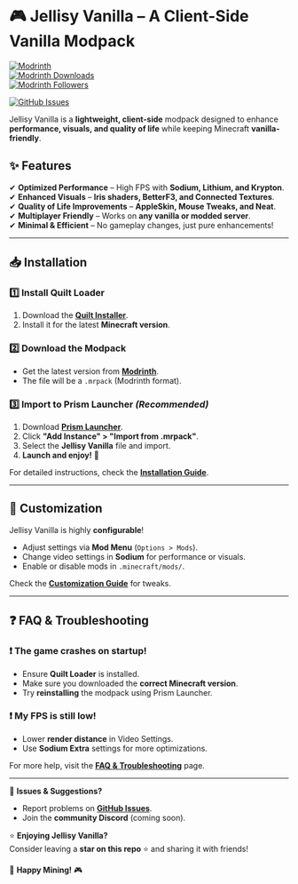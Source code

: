 # 🎮 Jellisy Vanilla – A Client-Side Vanilla Modpack  

[![Modrinth](https://img.shields.io/badge/Modrinth-Jellisy%20Vanilla-green?style=flat&logo=modrinth)](https://modrinth.com/modpack/jellisy-vanilla)  
[![Modrinth Downloads](https://img.shields.io/badge/dynamic/json?color=34D058&label=Downloads&query=downloads&url=https%3A%2F%2Fapi.modrinth.com%2Fv2%2Fproject%2FAStjLe0V&logo=modrinth)](https://modrinth.com/modpack/jellisy-vanilla)  
[![Modrinth Followers](https://img.shields.io/badge/dynamic/json?label=Followers&query=followers&url=https%3A%2F%2Fapi.modrinth.com%2Fv2%2Fproject%2FAStjLe0V&logo=modrinth)](https://modrinth.com/modpack/jellisy-vanilla)  

[![GitHub Issues](https://img.shields.io/github/issues/JellisyWoes/jellisy-vanilla?style=flat)](https://github.com/JellisyWoes/jellisy-vanilla/issues)  

Jellisy Vanilla is a **lightweight, client-side** modpack designed to enhance **performance, visuals, and quality of life** while keeping Minecraft **vanilla-friendly**.  

## ✨ Features  

✔ **Optimized Performance** – High FPS with **Sodium, Lithium, and Krypton**.  
✔ **Enhanced Visuals** – **Iris shaders, BetterF3, and Connected Textures**.  
✔ **Quality of Life Improvements** – **AppleSkin, Mouse Tweaks, and Neat**.  
✔ **Multiplayer Friendly** – Works on **any vanilla or modded server**.  
✔ **Minimal & Efficient** – No gameplay changes, just pure enhancements!  

---

## 📥 Installation  

### **1️⃣ Install Quilt Loader**  
1. Download the **[Quilt Installer](https://quiltmc.org/install/)**.  
2. Install it for the latest **Minecraft version**.  

### **2️⃣ Download the Modpack**  
- Get the latest version from **[Modrinth](https://modrinth.com/modpack/jellisy-vanilla/)**.  
- The file will be a `.mrpack` (Modrinth format).  

### **3️⃣ Import to Prism Launcher** *(Recommended)*  
1. Download **[Prism Launcher](https://prismlauncher.org/)**.  
2. Click **"Add Instance" > "Import from .mrpack"**.  
3. Select the **Jellisy Vanilla** file and import.  
4. **Launch and enjoy!** 🚀  

For detailed instructions, check the **[Installation Guide](https://github.com/JellisyWoes/jellisy-vanilla/wiki/Installation)**.  

---

## 🔧 Customization  

Jellisy Vanilla is highly **configurable**!  

- Adjust settings via **Mod Menu** (`Options > Mods`).  
- Change video settings in **Sodium** for performance or visuals.  
- Enable or disable mods in `.minecraft/mods/`.  

Check the **[Customization Guide](https://github.com/JellisyWoes/jellisy-vanilla/wiki/Customization)** for tweaks.  

---

## ❓ FAQ & Troubleshooting  

### **❗ The game crashes on startup!**  
- Ensure **Quilt Loader** is installed.  
- Make sure you downloaded the **correct Minecraft version**.  
- Try **reinstalling** the modpack using Prism Launcher.  

### **❗ My FPS is still low!**  
- Lower **render distance** in Video Settings.  
- Use **Sodium Extra** settings for more optimizations.  

For more help, visit the **[FAQ & Troubleshooting](https://github.com/JellisyWoes/jellisy-vanilla/wiki/FAQ)** page.  

---

💬 **Issues & Suggestions?**  
- Report problems on **[GitHub Issues](https://github.com/JellisyWoes/jellisy-vanilla/issues)**.  
- Join the **community Discord** (coming soon).  

⭐ **Enjoying Jellisy Vanilla?**  
Consider leaving a **star on this repo** ⭐ and sharing it with friends!  

🚀 **Happy Mining!** 🎮  
